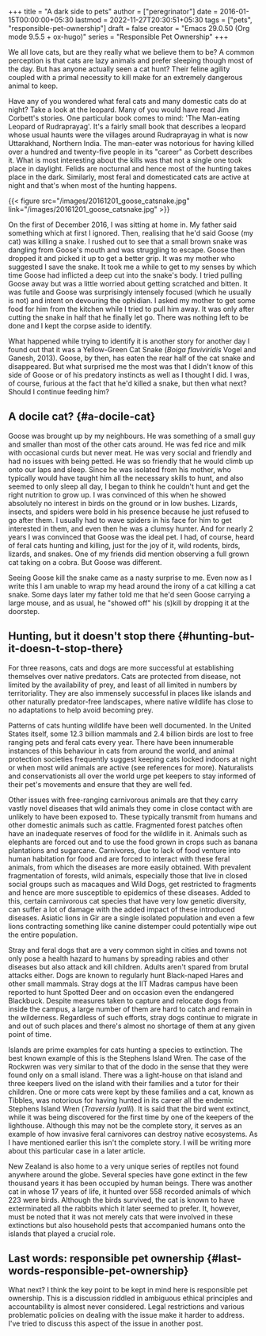 +++
title = "A dark side to pets"
author = ["peregrinator"]
date = 2016-01-15T00:00:00+05:30
lastmod = 2022-11-27T20:30:51+05:30
tags = ["pets", "responsible-pet-ownership"]
draft = false
creator = "Emacs 29.0.50 (Org mode 9.5.5 + ox-hugo)"
series = "Responsible Pet Ownership"
+++

We all love cats, but are they really what we believe them to be? A
common perception is that cats are lazy animals and prefer sleeping
though most of the day. But has anyone actually seen a cat hunt? Their
feline agility coupled with a primal necessity to kill make for an
extremely dangerous animal to keep.

Have any of you wondered what feral cats and many domestic cats do at
night? Take a look at the leopard. Many of you would have read Jim
Corbett's stories. One particular book comes to mind: 'The Man-eating
Leopard of Rudraprayag'. It's a fairly small book that describes a
leopard whose usual haunts were the villages around Rudraprayag in
what is now Uttarakhand, Northern India. The man-eater was notorious
for having killed over a hundred and twenty-five people in its
"career" as Corbett describes it. What is most interesting about the
kills was that not a single one took place in daylight. Felids are
nocturnal and hence most of the hunting takes place in the
dark. Similarly, most feral and domesticated cats are active at night
and that's when most of the hunting happens.

{{< figure src="/images/20161201_goose_catsnake.jpg" link="/images/20161201_goose_catsnake.jpg" >}}

On the first of December 2016, I was sitting at home in. My father
said something which at first I ignored. Then, realising that he'd
said Goose (my cat) was killing a snake. I rushed out to see that a
small brown snake was dangling from Goose's mouth and was struggling
to escape. Goose then dropped it and picked it up to get a better
grip. It was my mother who suggested I save the snake. It took me a
while to get to my senses by which time Goose had inflicted a deep cut
into the snake's body. I tried pulling Goose away but was a little
worried about getting scratched and bitten. It was futile and Goose
was surprisingly intensely focused (which he usually is not) and
intent on devouring the ophidian. I asked my mother to get some food
for him from the kitchen while I tried to pull him away. It was only
after cutting the snake in half that he finally let go. There was
nothing left to be done and I kept the corpse aside to identify.

What happened while trying to identify it is another story for another
day I found out that it was a Yellow-Green Cat Snake (_Boiga
flaviviridis_ Vogel and Ganesh, 2013). Goose, by then, has eaten the
rear half of the cat snake and disappeared. But what surprised me the
most was that I didn't know of this side of Goose or of his predatory
instincts as well as I thought I did. I was, of course, furious at the
fact that he'd killed a snake, but then what next? Should I continue
feeding him?


## A docile cat? {#a-docile-cat}

Goose was brought up by my neighbours. He was something of a small guy
and smaller than most of the other cats around. He was fed rice and
milk with occasional curds but never meat. He was very social and
friendly and had no issues with being petted. He was so friendly that
he would climb up onto our laps and sleep. Since he was isolated from
his mother, who typically would have taught him all the necessary
skills to hunt, and also seemed to only sleep all day, I began to
think he couldn't hunt and get the right nutrition to grow up. I was
convinced of this when he showed absolutely no interest in birds on
the ground or in low bushes. Lizards, insects, and spiders were bold
in his presence because he just refused to go after them. I usually
had to wave spiders in his face for him to get interested in them, and
even then he was a clumsy hunter. And for nearly 2 years I was
convinced that Goose was the ideal pet. I had, of course, heard of
feral cats hunting and killing, just for the joy of it, wild rodents,
birds, lizards, and snakes. One of my friends did mention observing a
full grown cat taking on a cobra. But Goose was different.

Seeing Goose kill the snake came as a nasty surprise to me. Even now
as I write this I am unable to wrap my head around the irony of a cat
killing a cat snake. Some days later my father told me that he'd seen
Goose carrying a large mouse, and as usual, he "showed off" his
(s)kill by dropping it at the doorstep.


## Hunting, but it doesn't stop there {#hunting-but-it-doesn-t-stop-there}

For three reasons, cats and dogs are more successful at establishing
themselves over native predators. Cats are protected from disease, not
limited by the availability of prey, and least of all limited in
numbers by territoriality. They are also immensely successful in
places like islands and other naturally predator-free landscapes,
where native wildlife has close to no adaptations to help avoid
becoming prey.

Patterns of cats hunting wildlife have been well documented. In the
United States itself, some 12.3 billion mammals and 2.4 billion birds
are lost to free ranging pets and feral cats every year. There have
been innumerable instances of this behaviour in cats from around the
world, and animal protection societies frequently suggest keeping cats
locked indoors at night or when most wild animals are active (see
references for more). Naturalists and conservationists all over the
world urge pet keepers to stay informed of their pet's movements and
ensure that they are well fed.

Other issues with free-ranging carnivorous animals are that they carry
vastly novel diseases that wild animals they come in close contact
with are unlikely to have been exposed to. These typically transmit
from humans and other domestic animals such as cattle. Fragmented
forest patches often have an inadequate reserves of food for the
wildlife in it. Animals such as elephants are forced out and to use
the food grown in crops such as banana plantations and
sugarcane. Carnivores, due to lack of food venture into human
habitation for food and are forced to interact with these feral
animals, from which the diseases are more easily obtained. With
prevalent fragmentation of forests, wild animals, especially those
that live in closed social groups such as macaques and Wild Dogs, get
restricted to fragments and hence are more susceptible to epidemics of
these diseases. Added to this, certain carnivorous cat species that
have very low genetic diversity, can suffer a lot of damage with the
added impact of these introduced diseases. Asiatic lions in Gir are a
single isolated population and even a few lions contracting something
like canine distemper could potentially wipe out the entire
population.

Stray and feral dogs that are a very common sight in cities and towns
not only pose a health hazard to humans by spreading rabies and other
diseases but also attack and kill children. Adults aren't spared from
brutal attacks either. Dogs are known to regularly hunt Black-naped
Hares and other small mammals. Stray dogs at the IIT Madras campus
have been reported to hunt Spotted Deer and on occasion even the
endangered Blackbuck. Despite measures taken to capture and relocate
dogs from inside the campus, a large number of them are hard to catch
and remain in the wilderness. Regardless of such efforts, stray dogs
continue to migrate in and out of such places and there's almost no
shortage of them at any given point of time.

Islands are prime examples for cats hunting a species to
extinction. The best known example of this is the Stephens Island
Wren. The case of the Rockwren was very similar to that of the dodo in
the sense that they were found only on a small island. There was a
light-house on that island and three keepers lived on the island with
their families and a tutor for their children. One or more cats were
kept by these families and a cat, known as Tibbles, was notorious for
having hunted in its career all the endemic Stephens Island Wren
(_Traversia lyalli_). It is said that the bird went extinct,
while it was being discovered for the first time by one of the keepers
of the lighthouse. Although this may not be the complete story, it
serves as an example of how invasive feral carnivores can destroy
native ecosystems. As I have mentioned earlier this isn't the complete
story. I will be writing more about this particular case in a later
article.

New Zealand is also home to a very unique series of reptiles not found
anywhere around the globe. Several species have gone extinct in the
few thousand years it has been occupied by human beings. There was
another cat in whose 17 years of life, it hunted over 558 recorded
animals of which 223 were birds. Although the birds survived, the cat
is known to have exterminated all the rabbits which it later seemed to
prefer. It, however, must be noted that it was not merely cats that
were involved in these extinctions but also household pests that
accompanied humans onto the islands that played a crucial role.


## Last words: responsible pet ownership {#last-words-responsible-pet-ownership}

What next? I think the key point to be kept in mind here is
responsible pet ownership. This is a discussion riddled in ambiguous
ethical principles and accountability is almost never
considered. Legal restrictions and various problematic policies on
dealing with the issue make it harder to address. I've tried to
discuss this aspect of the issue in another post.
